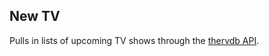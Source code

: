 ## New TV

Pulls in lists of upcoming TV shows through the [thervdb API](http://thetvdb.com/wiki/index.php?title=Programmers_API).
